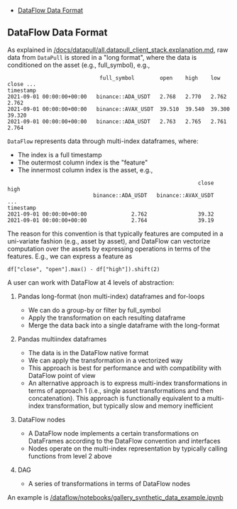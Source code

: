 

<!-- toc -->

- [DataFlow Data Format](#dataflow-data-format)

<!-- tocstop -->

## DataFlow Data Format

As explained in
[/docs/datapull/all.datapull_client_stack.explanation.md](/docs/datapull/all.datapull_client_stack.explanation.md),
raw data from `DataPull` is stored in a "long format", where the data is
conditioned on the asset (e.g., full_symbol), e.g.,
```
                             full_symbol        open    high    low     close ...
timestamp
2021-09-01 00:00:00+00:00   binance::ADA_USDT   2.768   2.770   2.762   2.762
2021-09-01 00:00:00+00:00   binance::AVAX_USDT  39.510  39.540  39.300 39.320
2021-09-01 00:00:00+00:00   binance::ADA_USDT   2.763   2.765   2.761   2.764
```

`DataFlow` represents data through multi-index dataframes, where:

- The index is a full timestamp
- The outermost column index is the "feature"
- The innermost column index is the asset, e.g.,
```
                                                            close           high
                           binance::ADA_USDT   binance::AVAX_USDT            ...
timestamp
2021-09-01 00:00:00+00:00              2.762                39.32
2021-09-01 00:00:00+00:00              2.764                39.19
```

The reason for this convention is that typically features are computed in a
uni-variate fashion (e.g., asset by asset), and DataFlow can vectorize
computation over the assets by expressing operations in terms of the features.
E.g., we can express a feature as
```
df["close", "open"].max() - df["high"]).shift(2)
```

A user can work with DataFlow at 4 levels of abstraction:

1.  Pandas long-format (non multi-index) dataframes and for-loops
    - We can do a group-by or filter by full_symbol
    - Apply the transformation on each resulting dataframe
    - Merge the data back into a single dataframe with the long-format

2.  Pandas multiindex dataframes
    - The data is in the DataFlow native format
    - We can apply the transformation in a vectorized way
    - This approach is best for performance and with compatibility with DataFlow
      point of view
    - An alternative approach is to express multi-index transformations in terms
      of approach 1 (i.e., single asset transformations and then concatenation).
      This approach is functionally equivalent to a multi-index transformation,
      but typically slow and memory inefficient

3.  DataFlow nodes
    - A DataFlow node implements a certain transformations on DataFrames
      according to the DataFlow convention and interfaces
    - Nodes operate on the multi-index representation by typically calling
      functions from level 2 above

4.  DAG
    - A series of transformations in terms of DataFlow nodes

An example is
[/dataflow/notebooks/gallery_synthetic_data_example.ipynb](/dataflow/notebooks/gallery_synthetic_data_example.ipynb)
